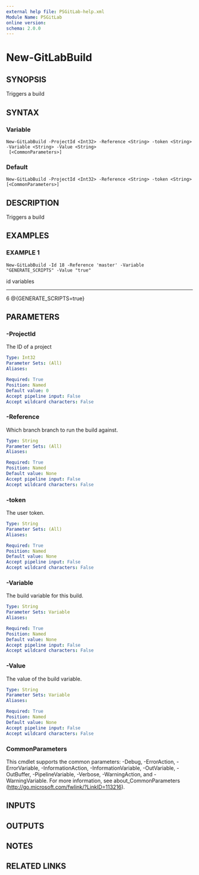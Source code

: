 ```yaml
---
external help file: PSGitLab-help.xml
Module Name: PSGitLab
online version:
schema: 2.0.0
---
```


# New-GitLabBuild

## SYNOPSIS
Triggers a build

## SYNTAX

### Variable
```
New-GitLabBuild -ProjectId <Int32> -Reference <String> -token <String> -Variable <String> -Value <String>
 [<CommonParameters>]
```

### Default
```
New-GitLabBuild -ProjectId <Int32> -Reference <String> -token <String> [<CommonParameters>]
```

## DESCRIPTION
Triggers a build

## EXAMPLES

### EXAMPLE 1
```
New-GitLabBuild -Id 18 -Reference 'master' -Variable "GENERATE_SCRIPTS" -Value "true"
```

id variables               
-- ---------               
 6 @{GENERATE_SCRIPTS=true}

## PARAMETERS

### -ProjectId
The ID of a project

```yaml
Type: Int32
Parameter Sets: (All)
Aliases:

Required: True
Position: Named
Default value: 0
Accept pipeline input: False
Accept wildcard characters: False
```

### -Reference
Which branch branch to run the build against.

```yaml
Type: String
Parameter Sets: (All)
Aliases:

Required: True
Position: Named
Default value: None
Accept pipeline input: False
Accept wildcard characters: False
```

### -token
The user token.

```yaml
Type: String
Parameter Sets: (All)
Aliases:

Required: True
Position: Named
Default value: None
Accept pipeline input: False
Accept wildcard characters: False
```

### -Variable
The build variable for this build.

```yaml
Type: String
Parameter Sets: Variable
Aliases:

Required: True
Position: Named
Default value: None
Accept pipeline input: False
Accept wildcard characters: False
```

### -Value
The value of the build variable.

```yaml
Type: String
Parameter Sets: Variable
Aliases:

Required: True
Position: Named
Default value: None
Accept pipeline input: False
Accept wildcard characters: False
```

### CommonParameters
This cmdlet supports the common parameters: -Debug, -ErrorAction, -ErrorVariable, -InformationAction, -InformationVariable, -OutVariable, -OutBuffer, -PipelineVariable, -Verbose, -WarningAction, and -WarningVariable. For more information, see about_CommonParameters (http://go.microsoft.com/fwlink/?LinkID=113216).

## INPUTS

## OUTPUTS

## NOTES

## RELATED LINKS
